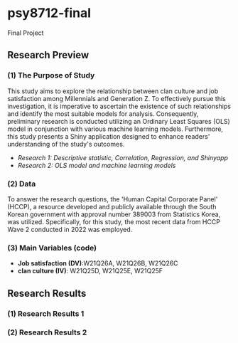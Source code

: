 # psy8712-final
Final Project

## Research Preview
### (1) The Purpose of Study
This study aims to explore the relationship between clan culture and job satisfaction among Millennials and Generation Z. To effectively pursue this investigation, it is imperative to ascertain the existence of such relationships and identify the most suitable models for analysis. Consequently, preliminary research is conducted utilizing an Ordinary Least Squares (OLS) model in conjunction with various machine learning models. Furthermore, this study presents a Shiny application designed to enhance readers' understanding of the study's outcomes.

- *Research 1: Descriptive statistic, Correlation, Regression, and Shinyapp*
- *Research 2: OLS model and machine learning models*

### (2) Data
To answer the research questions, the 'Human Capital Corporate Panel' (HCCP), a resource developed and publicly available through the South Korean government with approval number 389003 from Statistics Korea, was utilized. Specifically, for this study, the most recent data from HCCP Wave 2 conducted in 2022 was employed.

### (3) Main Variables (code)
- **Job satisfaction (DV)**:W21Q26A, W21Q26B, W21Q26C
- **clan culture (IV)**: W21Q25D, W21Q25E, W21Q25F

## Research Results
### (1) Research Results 1
### (2) Research Results 2

